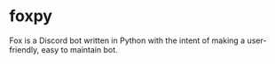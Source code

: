 # foxpy
Fox is a Discord bot written in Python with the intent of making a user-friendly, easy to maintain bot.